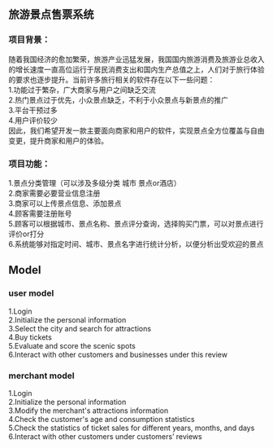 
## 旅游景点售票系统

### 项目背景：
随着我国经济的愈加繁荣，旅游产业迅猛发展，我国国内旅游消费及旅游业总收入的增长速度一直高位运行于居民消费支出和国内生产总值之上，人们对于旅行体验的要求也逐步提升。当前许多旅行相关的软件存在以下一些问题：<br />
1.功能过于繁杂，广大商家与用户之间缺乏交流 <br />
2.热门景点过于优先，小众景点缺乏，不利于小众景点与新景点的推广 <br />
3.平台干预过多 <br />
4.用户评价较少 <br />
因此，我们希望开发一款主要面向商家和用户的软件，实现景点全方位覆盖与自由变更，提升商家和用户的体验。

### 项目功能：
1.景点分类管理（可以涉及多级分类 城市 景点or酒店）<br />
2.商家需要必要营业信息注册<br />
3.商家可以上传景点信息、添加景点<br />
4.顾客需要注册账号<br />
5.顾客可以根据城市、景点名称、景点评分查询，选择购买门票，可以对景点进行评价or打分<br />
6.系统能够对指定时间、城市、景点名字进行统计分析，以便分析出受欢迎的景点<br />

## Model
### user model
1.Login <br />
2.Initialize the personal information <br />
3.Select the city and search for attractions <br />
4.Buy tickets <br />
5.Evaluate and score the scenic spots <br />
6.Interact with other customers and businesses under this review <br />

### merchant model
1.Login <br />
2.Initialize the personal information <br />
3.Modify the merchant's attractions information <br />
4.Check the customer's age and consumption statistics <br />
5.Check the statistics of ticket sales for different years, months, and days <br />
6.Interact with other customers under customers’ reviews <br />
